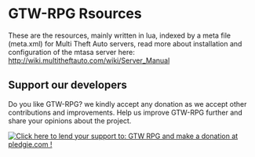# GTW-RPG Rsources
These are the resources, mainly written in lua, indexed by a meta file (meta.xml) for Multi Theft Auto 
servers, read more about installation and configuration of the mtasa server here:
http://wiki.multitheftauto.com/wiki/Server_Manual

## Support our developers
Do you like GTW-RPG? we kindly accept any donation as we accept other contributions and improvements. Help us improve GTW-RPG further and share your opinions about the project.


<a target="_blank" href='https://pledgie.com/campaigns/27635'><img alt='Click here to lend your support to: GTW RPG and make a donation at pledgie.com !' src='https://pledgie.com/campaigns/27635.png?skin_name=chrome' border='0' ></a>
